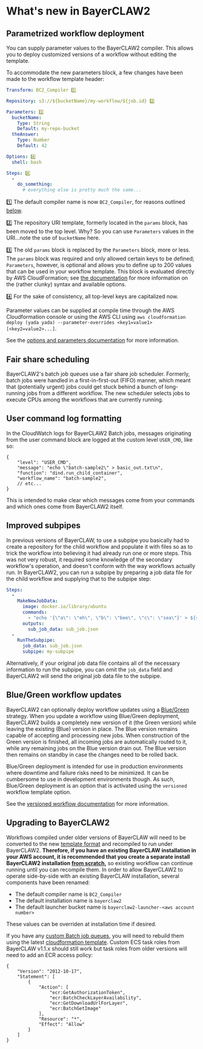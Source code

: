 # What's new in BayerCLAW2

## Parametrized workflow deployment

You can supply parameter values to the BayerCLAW2 compiler. This allows you
to deploy customized versions of a workflow without editing the template.

To accommodate the new parameters block, a few changes have been made to the workflow template header:

```yaml
Transform: BC2_Compiler 1️⃣

Repository: s3://${bucketName}/my-workflow/${job.id} 2️⃣

Parameters: 3️⃣
  bucketName:
    Type: String
    Default: my-repo-bucket
  theAnswer:
    Type: Number
    Default: 42

Options: 4️⃣
  shell: bash

Steps: 4️⃣
  -
    do_something:
      # everything else is pretty much the same...
```
1️⃣ The default compiler name is now `BC2_Compiler`, for reasons outlined [below](#upgrading-to-bayerclaw2).

2️⃣ The repository URI template, formerly located in the `params` block, has been moved to the top level.
Why? So you can use `Parameters` values in the URI...note the use of `bucketName` here.

3️⃣ The old `params` block is replaced by the `Parameters` block, more or less. The `params` block was required
and only allowed certain keys to be defined; `Parameters`, however, is optional and allows you to define up to 200
values that can be used in your workflow template. This block is evaluated directly by AWS CloudFormation; see
[the documentation](https://docs.aws.amazon.com/AWSCloudFormation/latest/UserGuide/parameters-section-structure.html)
for more information on the (rather clunky) syntax and available options.

4️⃣ For the sake of consistency, all top-level keys are capitalized now.

Parameter values can be supplied at compile time through the AWS Cloudformation console or using the AWS CLI using
`aws cloudformation deploy (yada yada) --parameter-overrides <key1=value1> [<key2=value2>...]`.

See the [options and parameters documentation](options_and_parameters.md) for more information.

## Fair share scheduling

BayerCLAW2's batch job queues use a fair share job scheduler. Formerly, batch jobs were handled in a
first-in-first-out (FIFO) manner, which meant that (potentially urgent) jobs could get stuck behind a bunch
of long-running jobs from a different workflow. The new scheduler selects jobs to execute CPUs among the
workflows that are currently running.

## User command log formatting

In the CloudWatch logs for BayerCLAW2 Batch jobs, messages originating from the user command block
are logged at the custom level `USER_CMD`, like so:

```json5
{
    "level": "USER_CMD",
    "message": "echo \"batch-sample2\" > basic_out.txt\n",
    "function": "dind.run_child_container",
    "workflow_name": "batch-sample2",
    // etc...
}
```
This is intended to make clear which messages come from your commands and which ones come from BayerCLAW2 itself.

## Improved subpipes

In previous versions of BayerCLAW, to use a subpipe you basically had to create a repository for the child workflow
and populate it with files so as to trick the workflow into believing it had already run one or more steps.
This was not very robust, it required some knowledge of the secondary workflow's operation, and doesn't conform
with the way workflows actually run. In BayerCLAW2, you can run a subpipe by preparing a job data file for the
child workflow and supplying that to the subpipe step:

```yaml
Steps:
  -
    MakeNewJobData:
      image: docker.io/library/ubuntu
      commands:
        - "echo '{\"a\": \"eh\", \"b\": \"bee\", \"c\": \"sea\"}' > ${sub_job_data}"
      outputs:
        sub_job_data: sub_job.json
  -
    RunTheSubpipe:
      job_data: sub_job.json
      subpipe: my-subpipe
```

Alternatively, if your original job data file contains all of the necessary information to run the subpipe,
you can omit the `job_data` field and BayerCLAW2 will send the original job data file to the subpipe. 

## Blue/Green workflow updates

BayerCLAW2 can optionally deploy workflow updates using a [Blue/Green](https://docs.aws.amazon.com/whitepapers/latest/overview-deployment-options/bluegreen-deployments.html)
strategy. When you update a workflow using Blue/Green deployment, BayerCLAW2 builds a completely new version of it
(the Green version) while leaving the existing (Blue) version in place. The Blue version remains capable of accepting and
processing new jobs. When construction of the Green version is finished, all incoming jobs are automatically
routed to it, while any remaining jobs on the Blue version drain out. The Blue version then remains on standby in
case the changes need to be rolled back.

Blue/Green deployment is intended for use in production environments where downtime and failure risks need to be
minimized. It can be cumbersome to use in development environments though. As such, Blue/Green deployment
is an option that is activated using the `versioned` workflow template option.

See the [versioned workflow documentation](versioned_wf.md) for more information.

## Upgrading to BayerCLAW2

Workflows compiled under older versions of BayerCLAW will need to be converted to the new [template format](#parametrized-workflow-deployment)
and recompiled to run under BayerCLAW2. **Therefore, if you have an existing BayerCLAW installation in your AWS account,
it is recommended that you create a separate install BayerCLAW2 installation [from scratch](deployment.md#installation),** 
so existing workflow can continue running until you can recompile them. In order to allow BayerCLAW2 to
operate side-by-side with an existing BayerCLAW installation, several components have been renamed:

- The default compiler name is `BC2_Compiler`
- The default installation name is `bayerclaw2`
- The default launcher bucket name is `bayerclaw2-launcher-<aws account number>`

These values can be overriden at installation time if desired.

If you have any [custom Batch job queues](custom_queue.md), you will need to rebuild them using the latest
[cloudformation template](../cloudformation/bc_batch.yaml). Custom ECS task roles from BayerCLAW v1.1.x should still work
but task roles from older versions will need to add an ECR access policy:

```json5
{
    "Version": "2012-10-17",
    "Statement": [
        {
            "Action": [
                "ecr:GetAuthorizationToken",
                "ecr:BatchCheckLayerAvailability",
                "ecr:GetDownloadUrlForLayer",
                "ecr:BatchGetImage"
            ],
            "Resource": "*",
            "Effect": "Allow"
        }
    ]
}
```
